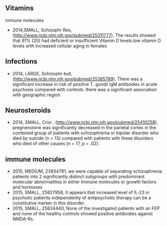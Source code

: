 ## Vitamins
immune molecules
* 2014,SMALL, Schizophr Res, (http://www.ncbi.nlm.nih.gov/pubmed/25311777),  The results showed that 91% (20) had deficient or insufficient Vitamin D levels.low vitamin D levels with increased cellular aging in females

## Infections
* 2014, LARGE, Schizophr bull, (http://www.ncbi.nlm.nih.gov/pubmed/25385789), There was a significant increase in risk of positive T. gondii IgM antibodies in acute psychosis compared with controls. there was a significant association with geographic region

## Neurosteroids

* 2014, SMALL, Crisi , (http://www.ncbi.nlm.nih.gov/pubmed/25410258),  pregnenolone was significantly decreased in the parietal cortex in the combined group of patients with schizophrenia or bipolar disorder who died by suicide (n = 13) compared with patients with these disorders who died of other causes (n = 17, p = .02). 

## immune molecules
* 2015, MEDIUM, 23934781, we were capable of separating schizophrenia patients into 2 significantly distinct subgroups with predominant molecular abnormalities in either immune molecules or growth factors and hormones
* 2015, SMALL, 25827958, It appears that increased level of IL-23 in psychotic patients independently of antipsychotic therapy can be a constitutive marker in this disorder.
* 2015, SMALL, 25834440, None of the investigated patients with an FEP and none of the healthy controls showed positive antibodies against NMDA-Rs.

